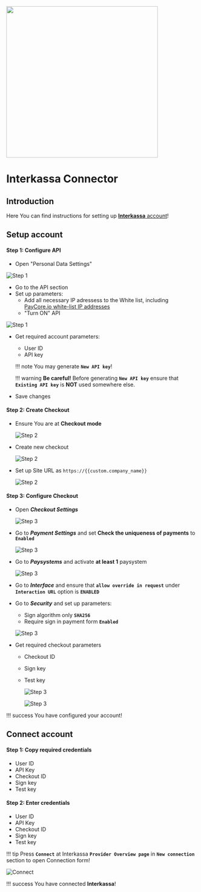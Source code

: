 <img src="https://static.openfintech.io/payment_providers/interkassa/logo.svg?w=400" width="400px" >

# Interkassa Connector

## Introduction

Here You can find  instructions for setting up [**Interkassa** account](https://www.interkassa.com)!


## Setup account

#### Step 1: Configure API 
- Open "Personal Data Settings"

![Step 1](images/interkassa-step1.png)

- Go to the API section
- Set up parameters:
    -  Add all necessary IP adressess to the White list, including  [PayСore.io white-list IP addresses](/integration/ips/)
    -  "Turn ON" API

![Step 1](images/interkassa-step1_1.png)


 - Get required account parameters:   
   
    -  User ID
    -  API key 

    !!! note
        You may generate **`New API key`**!
    
    !!! warning
        **Be careful!** Before generating **`New API key`** ensure that **`Existing API key`** is **NOT** used somewhere else.

- Save changes
#### Step 2: Create Checkout

-  Ensure You are at **Checkout mode**
    
    ![Step 2](images/interkassa-step2.png)

-  Create new checkout
    
    ![Step 2](images/interkassa-step2_1.png)

-  Set up  Site URL as ```https://{{custom.company_name}}```
      
    ![Step 2](images/interkassa-step2_2.png)

#### Step 3: Configure Checkout

- Open **_Checkout Settings_**

    ![Step 3](images/interkassa-step3_1.png)

- Go to **_Payment Settings_** and set **Check the uniqueness of payments** to **`Enabled`**
   
    ![Step 3](images/interkassa-step3_2_1.png)

- Go to **_Paysystems_** and activate **at least 1** paysystem

    ![Step 3](images/interkassa-step3_2.png)

- Go to  **_Interface_** and ensure that  **`allow override in request`** under **`Interaction URL`** option is **`ENABLED`**

- Go to **_Security_** and set up parameters:
    -  Sign algorithm only **`SHA256`**
    -  Require sign in payment form  **`Enabled`**

    ![Step 3](images/interkassa-step3_3.png)

- Get required checkout parameters
    
    -  Checkout ID
    -  Sign key
    -  Test key
    
        ![Step 3](images/interkassa-step3_4.png)
        
        ![Step 3](images/interkassa-step3_5.png)

!!! success
    You have configured your account!
    
## Connect account

#### Step 1: Copy required credentials

-  User ID
-  API Key
-  Checkout ID
-  Sign key
-  Test key

#### Step 2: Enter credentials

-  User ID
-  API Key
-  Checkout ID
-  Sign key
-  Test key

!!! tip
    Press **`Connect`** at Interkassa **`Provider Overview page`** in **`New connection`** section to open Connection form!



![Connect](images/interkassa_connect.png)


!!! success
    You have connected **Interkassa**!